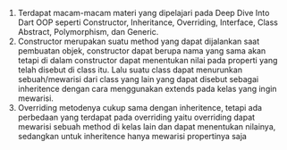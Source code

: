 1. Terdapat macam-macam materi yang dipelajari pada Deep Dive Into Dart OOP seperti Constructor, Inheritance, Overriding, Interface, Class Abstract, Polymorphism, dan Generic.
2. Constructor merupakan suatu method yang dapat dijalankan saat pembuatan objek, constructor dapat berupa nama yang sama akan tetapi di dalam constructor dapat menentukan nilai pada properti yang telah disebut di class itu. Lalu suatu class dapat menurunkan sebuah/mewarisi dari class yang lain yang dapat disebut sebagai inheritence dengan cara menggunakan extends pada kelas yang ingin mewarisi.
3. Overriding metodenya cukup sama dengan inheritence, tetapi ada perbedaan yang terdapat pada overriding yaitu overriding dapat mewarisi sebuah method di kelas lain dan dapat menentukan nilainya, sedangkan untuk inheritence hanya mewarisi propertinya saja